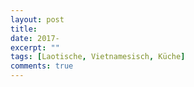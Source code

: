 ```yaml
---
layout: post
title:
date: 2017-
excerpt: ""
tags: [Laotische, Vietnamesisch, Küche]
comments: true
---
```


#


```
